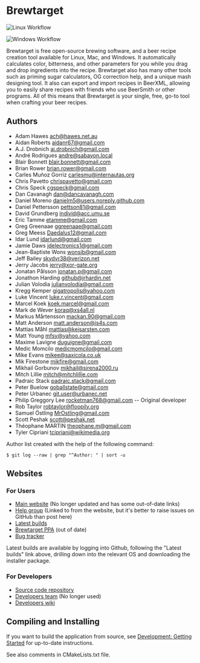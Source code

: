 # Brewtarget

![Linux Workflow](https://github.com/brewtarget/brewtarget/actions/workflows/linux-ubuntu.yml/badge.svg)

![Windows Workflow](https://github.com/brewtarget/brewtarget/actions/workflows/windows.yml/badge.svg)

Brewtarget is free open-source brewing software, and a beer recipe creation
tool available for Linux, Mac, and Windows. It automatically calculates color,
bitterness, and other parameters for you while you drag and drop ingredients
into the recipe. Brewtarget also has many other tools such as priming sugar
calculators, OG correction help, and a unique mash designing tool. It also can
export and import recipes in BeerXML, allowing you to easily share recipes with
friends who use BeerSmith or other programs. All of this means that Brewtarget
is your single, free, go-to tool when crafting your beer recipes.

## Authors

* Adam Hawes <ach@hawes.net.au>
* Aidan Roberts <aidanr67@gmail.com>
* A.J. Drobnich <aj.drobnich@gmail.com>
* André Rodrigues <andre@sabayon.local>
* Blair Bonnett <blair.bonnett@gmail.com>
* Brian Rower <brian.rower@gmail.com>
* Carles Muñoz Gorriz <carlesmu@internautas.org>
* Chris Pavetto <chrispavetto@gmail.com>
* Chris Speck <cgspeck@gmail.com>
* Dan Cavanagh <dan@dancavanagh.com>
* Daniel Moreno <danielm5@users.noreply.github.com>
* Daniel Pettersson <pettson81@gmail.com>
* David Grundberg <individ@acc.umu.se>
* Eric Tamme <etamme@gmail.com>
* Greg Greenaae <ggreenaae@gmail.com>
* Greg Meess <Daedalus12@gmail.com>
* Idar Lund <idarlund@gmail.com>
* Jamie Daws <jdelectronics1@gmail.com>
* Jean-Baptiste Wons <wonsjb@gmail.com>
* Jeff Bailey <skydvr38@verizon.net>
* Jerry Jacobs <jerry@xor-gate.org>
* Jonatan Pålsson <jonatan.p@gmail.com>
* Jonathon Harding <github@jrhardin.net>
* Julian Volodia <julianvolodia@gmail.com>
* Kregg Kemper <gigatropolis@yahoo.com>
* Luke Vincent <luke.r.vincent@gmail.com>
* Marcel Koek <koek.marcel@gmail.com>
* Mark de Wever <koraq@xs4all.nl>
* Markus Mårtensson <mackan.90@gmail.com>
* Matt Anderson <matt.anderson@is4s.com>
* Mattias Måhl <mattias@kejsarsten.com>
* Matt Young <mfsy@yahoo.com>
* Maxime Lavigne <duguigne@gmail.com>
* Medic Momcilo <medicmomcilo@gmail.com>
* Mike Evans <mikee@saxicola.co.uk>
* Mik Firestone <mikfire@gmail.com>
* Mikhail Gorbunov <mikhail@sirena2000.ru>
* Mitch Lillie <mitch@mitchlillie.com>
* Padraic Stack <padraic.stack@gmail.com>
* Peter Buelow <goballstate@gmail.com>
* Peter Urbanec <git.user@urbanec.net>
* Philip Greggory Lee <rocketman768@gmail.com> -- Original developer
* Rob Taylor <robtaylor@floopily.org>
* Samuel Östling <MrOstling@gmail.com>
* Scott Peshak <scott@peshak.net>
* Théophane MARTIN <theophane.m@gmail.com>
* Tyler Cipriani <tcipriani@wikimedia.org>

Author list created with the help of the following command:

    $ git log --raw | grep "^Author: " | sort -u

## Websites

### For Users

* [Main website](http://www.brewtarget.org) (No longer updated and has some out-of-date links)
* [Help group](https://groups.google.com/forum/?fromgroups=#!forum/brewtarget-help) (Linked to from the website, but it's better to raise issues on GitHub than post here)
* [Latest builds](https://github.com/Brewtarget/brewtarget/actions)
* [Brewtarget PPA](https://launchpad.net/~brewtarget-devs/+archive/ubuntu/brewtarget-releases) (out of date)
* [Bug tracker](https://github.com/Brewtarget/brewtarget/issues)

Latest builds are available by logging into Github, following the "Latest builds" link above, drilling down into the relevant OS and downloading the installer package.

### For Developers

* [Source code repository](https://github.com/Brewtarget/brewtarget)
* [Developers team](https://launchpad.net/~brewtarget-devs) (No longer used)
* [Developers wiki](https://github.com/Brewtarget/brewtarget/wiki)

## Compiling and Installing

If you want to build the application from source, see
[Development: Getting Started](https://github.com/Brewtarget/brewtarget/wiki/Development:-Getting-Started) for
up-to-date instructions.

See also comments in CMakeLists.txt file.
